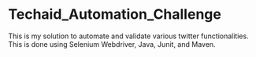 # Techaid_Automation_Challenge
This is my solution to automate and validate various twitter functionalities. This is done using Selenium Webdriver, Java, Junit, and Maven.
